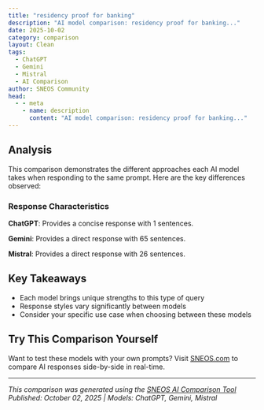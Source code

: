 ```yaml
---
title: "residency proof for banking"
description: "AI model comparison: residency proof for banking..."
date: 2025-10-02
category: comparison
layout: Clean
tags:
  - ChatGPT
  - Gemini
  - Mistral
  - AI Comparison
author: SNEOS Community
head:
  - - meta
    - name: description
      content: "AI model comparison: residency proof for banking..."
---
```


<ChatComparison
  title="residency proof for banking"
  prompt="residency proof for banking"
  :responses='{
    "ChatGPT": "Residency proof is often required by banks for various services, such as opening a bank account, applying for loans, or other financial transactions. The documentation needed to prove residency can vary by institution and country, but common documents include:\n\n1. **Utility Bills:** Recent bills for services such as electricity, water, gas, or internet that include your name and address.\n\n2. **Lease or Rental Agreement:** A signed agreement between you and your landlord which includes your name, address, and the term of the lease.\n\n3. **Government-Issued ID:** Some IDs, like a driver&#39;s license or state ID, may include your current address as proof of residency.\n\n4. **Bank Statements:** Recent statements from another bank or financial institution that show your name and address.\n\n5. **Tax Documents:** Official documents like a tax return or property tax statement that include your address.\n\n6. **Voter Registration Card:** If it includes your name and address, it can serve as proof.\n\n7. **Employment Letter:** A letter from your employer that confirms your address.\n\n8. **Official Government Correspondence:** Any official mail from a government agency that includes your name and address.\n\nWhen providing proof of residency, ensure that the documents are recent (generally within the last 1-3 months) and clearly display your name and address. Always check with your specific bank for their requirements, as they may have unique policies regarding accepted documents.",
    "Gemini": "Okay, let\u0027s break down what constitutes proof of residency for banking purposes. Banks need to verify your address to comply with regulations like the Bank Secrecy Act and Know Your Customer (KYC) rules.  They need to be sure you are who you say you are and where you say you live.\n\n**Commonly Accepted Documents:**\n\nThe *best* documents are usually official and recent (within the last 3 months is generally preferred, though some banks might accept older documents). Here\u0027s a list of the most common and reliable options:\n\n*   **Utility Bill:**\n    *   **What it is:** A bill for a service like electricity, gas, water, internet, or cable TV.\n    *   **Important:**  It *must* be in your name (or, in some cases, a joint account with a spouse/partner).  A bill in a roommate\u0027s name won\u0027t work.  Often, a *physical* bill is required, but some banks may accept online statements you can print, but not a simple screenshot of a bill on your phone.\n    *   **Tips:** Use the most recent bill possible.\n\n*   **Bank Statement:**\n    *   **What it is:** A statement from another bank or financial institution.\n    *   **Important:** It has to show your name and current address.  If you\u0027re opening your *first* bank account, this won\u0027t be an option.\n\n*   **Credit Card Statement:**\n    *   **What it is:** A statement from a credit card company.\n    *   **Important:** Similar to a bank statement, it needs your name and address.\n\n*   **Driver\u0027s License or State-Issued ID Card:**\n    *   **What it is:** Government-issued identification.\n    *   **Important:** While widely accepted, some banks may *not* accept it *as the sole proof of residency* if the address on the ID doesn\u0027t match the address you\u0027re providing for the account. It\u0027s usually best if it does match. Some banks may require this in addition to another residency proof item.\n\n*   **Lease Agreement (Rental Agreement):**\n    *   **What it is:** A legally binding contract between you and your landlord.\n    *   **Important:** It must be a current, valid lease agreement.  It needs to show your name, the landlord\u0027s name (or property management company), the property address, and the lease dates.\n\n*   **Mortgage Statement:**\n    *   **What it is:** A statement from your mortgage lender.\n    *   **Important:** If you own your home, this is a good option.\n\n*   **Property Tax Bill:**\n    *   **What it is:** A bill for property taxes.\n    *   **Important:** Needs to show your name and the property address.\n\n*   **Official Government Correspondence:**\n    *   **What it is:** Mail from a government agency (federal, state, or local).\n    *   **Examples:**  Tax refund notice, Social Security statement, jury duty summons, or anything from the DMV (Department of Motor Vehicles) *other* than your driver\u0027s license itself.\n    *   **Important:** The correspondence must be recent and clearly show your name and address.\n\n**Important Considerations and Potential Issues:**\n\n*   **Matching Names:**  The name on the document *must* match the name you\u0027re using to open the bank account. If you\u0027ve recently changed your name (marriage, divorce, etc.), you\u0027ll need to provide documentation of the name change (marriage certificate, divorce decree, court order).\n*   **P.O. Boxes:**  A P.O. Box is *not* a valid proof of residency. Banks need your physical street address.\n*   **Online vs. Physical Documents:**  While some banks accept printed online statements, others require original, physical documents mailed to you. *Always check with the bank directly.*\n*   **Age of Documents:**  Most banks require documents to be recent, usually within the last 3 months.\n*   **Specific Bank Requirements:**  *Every bank has its own specific policies.*  It\u0027s absolutely crucial to check with the bank you\u0027re opening an account with to confirm exactly what documents they will accept.  Call them, visit their website, or ask in person.\n*   **If You Live With Someone Else:** This can be tricky.\n    *   **If you are on the lease/mortgage/utility bills:**  Then you can use those as proof.\n    *   **If you are *not* on those documents:**  You may need a notarized letter from the person whose name *is* on the documents, stating that you live at the address. The bank may also require a copy of that person\u0027s ID and proof of residency. This is more common with smaller, local banks.\n\n**Example Scenario:**\n\nLet\u0027s say you\u0027re opening a new checking account at a national bank.  You\u0027ve recently moved.  You could use:\n\n1.  **Your current driver\u0027s license** *if* it shows your new address *AND* a recent (within 3 months) **utility bill** in your name for your new address.\n2.  *OR* Your current driver\u0027s license (even if it has your old address) *AND* a copy of your **signed lease agreement** for your new apartment.\n3. *OR* a printed copy of your bank statement from another bank which shows your current address along with your current driver\u0027s license.\n\n**In summary, the best approach is to:**\n\n1.  **Contact the bank directly** and ask them for a list of acceptable documents for proof of residency.\n2.  **Gather the required documents** that meet their criteria.\n3.  **Make sure the documents are recent, in your name, and show your current physical address.**\n\nBy doing these things, you\u0027ll minimize the risk of delays or issues when opening your bank account. Good luck!\n",
    "Mistral": "To open a bank account or apply for certain banking services, you may be required to provide proof of residency. The specific documents accepted can vary by bank and country, but generally, the following are commonly accepted forms of residency proof:\n\n1. **Utility Bills**: Recent utility bills (electricity, water, gas, internet) in your name, showing your current address.\n2. **Rental Agreement**: A lease or rental agreement that includes your name and current address.\n3. **Mortgage Statement**: A mortgage statement or deed of sale for your property.\n4. **Bank Statements**: Recent bank statements showing your current address.\n5. **Government-Issued Documents**: Documents such as a driver\u0027s license, voter registration card, or tax documents that include your current address.\n6. **Employment Letter**: A letter from your employer confirming your address.\n7. **Insurance Documents**: Insurance policies or statements that include your current address.\n8. **School Records**: For students, a letter from your school or university confirming your address.\n9. **Post Office Box**: In some cases, a post office box may be accepted if it is linked to a physical address.\n\n### Tips for Providing Residency Proof:\n- **Recent Documents**: Ensure that the documents are recent, typically within the last 3-6 months.\n- **Original Copies**: Banks often require original documents or certified copies.\n- **Consistency**: Make sure the address on your residency proof matches the address you provide on your application.\n- **Multiple Documents**: Sometimes, banks may require more than one form of residency proof.\n\n### Additional Considerations:\n- **International Students/Expats**: If you are an international student or expat, you may need to provide additional documentation, such as a student visa or work permit.\n- **Temporary Addresses**: If you are using a temporary address, be prepared to explain your situation and provide additional documentation if needed.\n\nAlways check with the specific bank for their exact requirements, as they can vary."
  }'
  published-date="08:55"
/>

## Analysis

This comparison demonstrates the different approaches each AI model takes when responding to the same prompt. Here are the key differences observed:

### Response Characteristics

**ChatGPT**: Provides a concise response with 1 sentences. 

**Gemini**: Provides a direct response with 65 sentences. 

**Mistral**: Provides a direct response with 26 sentences. 

## Key Takeaways

- Each model brings unique strengths to this type of query
- Response styles vary significantly between models
- Consider your specific use case when choosing between these models

## Try This Comparison Yourself

Want to test these models with your own prompts? Visit [SNEOS.com](https://sneos.com) to compare AI responses side-by-side in real-time.

---

*This comparison was generated using the [SNEOS AI Comparison Tool](https://sneos.com)*
*Published: October 02, 2025 | Models: ChatGPT, Gemini, Mistral*
